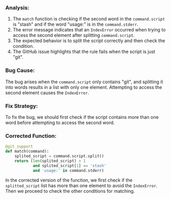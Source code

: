 ### Analysis:
1. The `match` function is checking if the second word in the `command.script` is "stash" and if the word "usage:" is in the `command.stderr`.
2. The error message indicates that an `IndexError` occurred when trying to access the second element after splitting `command.script`.
3. The expected behavior is to split the script correctly and then check the condition.
4. The GitHub issue highlights that the rule fails when the script is just "git".
  
### Bug Cause:
The bug arises when the `command.script` only contains "git", and splitting it into words results in a list with only one element. Attempting to access the second element causes the `IndexError`.

### Fix Strategy:
To fix the bug, we should first check if the script contains more than one word before attempting to access the second word.

### Corrected Function:
```python
@git_support
def match(command):
    splited_script = command.script.split()
    return (len(splited_script) > 1 
            and splited_script[1] == 'stash'
            and 'usage:' in command.stderr)
``` 

In the corrected version of the function, we first check if the `splitted_script` list has more than one element to avoid the `IndexError`. Then we proceed to check the other conditions for matching.